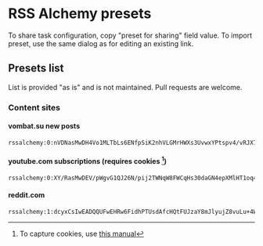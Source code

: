 # RSS Alchemy presets

To share task configuration, copy "preset for sharing" field value.
To import preset, use the same dialog as for editing an existing link.

## Presets list

List is provided "as is" and is not maintained. Pull requests are welcome.

### Content sites

#### vombat.su new posts
```
rssalchemy:0:nVDNasMwDH4Vo1MLTbLs6ENfpSiK2nhVLGMrHWXs3UvwxYPtspv4/vRJX7BlAQ+LWSp+GB66Tmh92YbInwOKwAkKC5NpviQtBh7m8Oj3sZt0fra8BRPew0aHLS4h3n+BZy6UQ7KgsU0ljcbRukmU7i61Dtxs0Qwe0C9YDmdXEsbqqtSxVVNmNJ5rto+2dHrt7Jn4MB7d2f0ffP+5pvb984RWy5FEy5b3L2G2QMIurLdepw+m6sMQ4QSEtPBFwpUtrLt6fFvh+wU
```

#### youtube.com subscriptions (requires cookies [^1])

```
rssalchemy:0:XY/RasMwDEV/pWgvG1QJ26N/pij2TWNqW8FWCqHs30daGN4epXMlHT1oq4kcLWZrc+O462bbhMFrHmcgjG2bmq9xtail0ZkaErxpvazajByFeB92C1yjXzgaMleUgIrahy1aAjl6u8cA5VfZ8RTLjRxJz/nZ7EIBvybkqCey2aK1s/GLlILERTJO0kd9hRjC4ZJhEsTkOIRTW6U8Z18KB+Qpqb+5YgvrzLaveP/6+LNMi6HYPxsUn7Rt9Xg45uuwG3ut4JjlCuakEhDoTF78gkuKMyzmI/yZ6fsH
```

#### reddit.com
```
rssalchemy:1:dcyxCsIwEADQQUFwEHRw6FidhPTUsdAfcHQtFUJzaY8mJlyujZ8vuLu+4W3Po0hMNUDOuWI0hqTqgweGhM6OIQkaOGw0C/UOi6NukwvS2Nk5FUMS5eg9deUfvxSGlsoiGtVrNkrwIyoyLoT5vtftyGhfTQlzQoayq9dCHh878sPpl5DXAz5Xt6v/Ag
```

[^1]: To capture cookies, use [this manual](presets/cookies.md)

